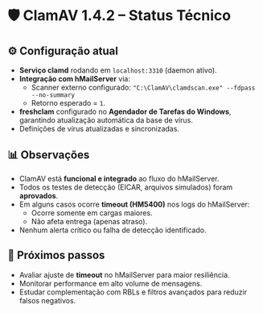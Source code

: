 # 🛡️ ClamAV 1.4.2 – Status Técnico

## ⚙️ Configuração atual
- **Serviço clamd** rodando em `localhost:3310` (daemon ativo).  
- **Integração com hMailServer** via:
  - Scanner externo configurado: `"C:\ClamAV\clamdscan.exe" --fdpass --no-summary`  
  - Retorno esperado = `1`.  
- **freshclam** configurado no **Agendador de Tarefas do Windows**, garantindo atualização automática da base de vírus.  
- Definições de vírus atualizadas e sincronizadas.  

## 📊 Observações
- ClamAV está **funcional e integrado** ao fluxo do hMailServer.  
- Todos os testes de detecção (EICAR, arquivos simulados) foram **aprovados**.  
- Em alguns casos ocorre **timeout (HM5400)** nos logs do hMailServer:
  - Ocorre somente em cargas maiores.  
  - Não afeta entrega (apenas atraso).  
- Nenhum alerta crítico ou falha de detecção identificado.  

## 🚀 Próximos passos
- Avaliar ajuste de **timeout** no hMailServer para maior resiliência.  
- Monitorar performance em alto volume de mensagens.  
- Estudar complementação com RBLs e filtros avançados para reduzir falsos negativos.  
